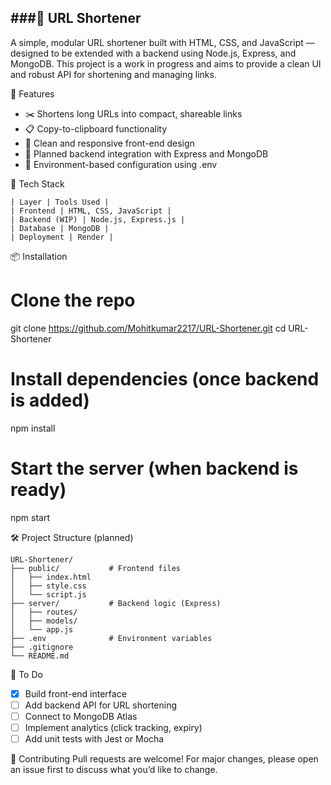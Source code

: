 ###🔗 URL Shortener
---
A simple, modular URL shortener built with HTML, CSS, and JavaScript — designed to be extended with a backend using Node.js, Express, and MongoDB. This project is a work in progress and aims to provide a clean UI and robust API for shortening and managing links.

🚀 Features
- ✂️ Shortens long URLs into compact, shareable links
- 📋 Copy-to-clipboard functionality
- 🎨 Clean and responsive front-end design
- 🧱 Planned backend integration with Express and MongoDB
- 🔐 Environment-based configuration using .env

🧰 Tech Stack
```
| Layer | Tools Used | 
| Frontend | HTML, CSS, JavaScript | 
| Backend (WIP) | Node.js, Express.js | 
| Database | MongoDB | 
| Deployment | Render | 
```


📦 Installation
# Clone the repo
git clone https://github.com/Mohitkumar2217/URL-Shortener.git
cd URL-Shortener

# Install dependencies (once backend is added)
npm install

# Start the server (when backend is ready)
npm start



🛠️ Project Structure (planned)
```
URL-Shortener/
├── public/           # Frontend files
│   ├── index.html
│   ├── style.css
│   └── script.js
├── server/           # Backend logic (Express)
│   ├── routes/
│   ├── models/
│   └── app.js
├── .env              # Environment variables
├── .gitignore
└── README.md
```

📌 To Do
- [x] Build front-end interface
- [ ] Add backend API for URL shortening
- [ ] Connect to MongoDB Atlas
- [ ] Implement analytics (click tracking, expiry)
- [ ] Add unit tests with Jest or Mocha

🤝 Contributing
Pull requests are welcome! For major changes, please open an issue first to discuss what you’d like to change.
